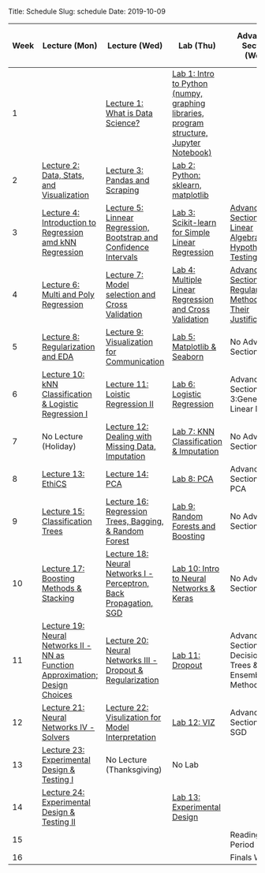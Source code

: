 Title: Schedule
Slug: schedule
Date: 2019-10-09


|Week|Lecture (Mon)|Lecture (Wed)|Lab (Thu)|Advanced Section (Wed)|Assignment (R:Released Tue - D:Due Wed)|
|-----|-----|-----|-----|-----|-----|
|1||[Lecture 1: What is Data Science?]({filename}/lectures/lecture1/index.md)|[Lab 1: Intro to Python (numpy, graphing libraries, program structure, Jupyter Notebook)]({filename}/labs/lab01/index.md)||R:HW0|
|2|[Lecture 2: Data, Stats, and Visualization]({filename}/lectures/lecture2/index.md)|[Lecture 3: Pandas and Scraping]({filename}/lectures/lecture3/index.md)|[Lab 2: Python: sklearn, matplotlib]({filename}/labs/lab02/index.md)||R:HW1 - D:HW0|
|3|[Lecture 4: Introduction to Regression amd kNN Regression ]({filename}/lectures/lecture4/index.md)|[Lecture 5: Linnear Regression, Bootstrap and Confidence Intervals]({filename}/lectures/lecture5/index.md)|[Lab 3: Scikit-learn for Simple Linear Regression]({filename}/labs/lab03/index.md)|[Advanced Section 1: Linear Algebra and Hypothesis Testing]({filename}/a-section/a-sec1/index.md)|R:HW2 - D:HW1|
|4|[Lecture 6: Multi and Poly Regression]({filename}/lectures/lecture6/index.md)|[Lecture 7: Model selection and Cross Validation]({filename}/lectures/lecture7/index.md)|[Lab 4: Multiple Linear Regression and Cross Validation]({filename}/labs/lab04/index.md)|[Advanced Section 2: Regularization Methods and Their Justifications]({filename}/a-section/a-section2/index.md)|R:HW3 - D:HW2|
|5|[Lecture 8: Regularization and EDA]({filename}/lectures/lecture8/index.md)|[Lecture 9: Visualization for Communication]({filename}/lectures/lecture9/index.md)|[Lab 5: Matplotlib & Seaborn]({filename}/labs/lab05/index.md)|No Advanced Section|No Assignment|
|6|[Lecture 10: kNN Classification & Logistic Regression I]({filename}/lectures/lecture10/index.md)|[Lecture 11: Loistic Regression II]({filename}/lectures/lecture11/index.md)|[Lab 6: Logistic Regression]({filename}/labs/lab06/index.md)|Advanced Section 3:Generalized Linear Models|R:HW4 (individual) - D:HW3|
|7|No Lecture (Holiday)|[Lecture 12: Dealing with Missing Data, Imputation]({filename}/lectures/lecture12/index.md)|[Lab 7: KNN Classification & Imputation]({filename}/labs/lab07/index.md)|No Advanced Section|No Assignment|
|8|[Lecture 13:  EthiCS]({filename}/lectures/lecture13/index.md)|[Lecture 14: PCA]({filename}/lectures/lecture14/index.md)|[Lab 8: PCA]({filename}/labs/lab08/index.md)|Advanced Section 4: PCA|R:HW5 - D:HW4|
|9|[Lecture 15: Classification Trees]({filename}/lectures/lecture15/index.md)|[Lecture 16: Regression Trees, Bagging, & Random Forest]({filename}/lectures/lecture16/index.md)|[Lab 9: Random Forests and Boosting]({filename}/labs/lab09/index.md)|No Advanced Section|R:HW6 - D:HW5|
|10|[Lecture 17: Boosting Methods & Stacking]({filename}/lectures/lecture17/index.md)|[Lecture 18: Neural Networks I - Perceptron, Back Propagation, SGD]({filename}/lectures/lecture18/index.md)|[Lab 10: Intro to Neural Networks & Keras]({filename}/labs/lab10/index.md)|No Advanced Section|No Assignment|
|11|[Lecture 19: Neural Networks II - NN as Function Approximation; Design Choices]({filename}/lectures/lecture19/index.md)|[Lecture 20: Neural Networks III - Dropout & Regularization]({filename}/lectures/lecture20/index.md)|[Lab 11: Dropout]({filename}/labs/lab11/index.md)|Advanced Section 5: Decision Trees & Ensemble Methods|R:HW7 (individual) -  D:HW6|
|12|[Lecture 21: Neural Networks IV - Solvers]({filename}/lectures/lecture21/index.md)|[Lecture 22: Visulization for Model Interpretation]({filename}/lectures/lecture22/index.md)|[Lab 12: VIZ]({filename}/labs/lab12/index.md)|Advanced Section 6: SGD|No Assignment|
|13|[Lecture 23: Experimental Design & Testing I]({filename}/lectures/lecture23/index.md)|No Lecture (Thanksgiving)|No Lab||R:HW8 - D:HW7 *[Due on Tuesday]*|
|14|[Lecture 24: Experimental Design & Testing II]({filename}/lectures/lecture24/index.md)||[Lab 13: Experimental Design]({filename}/labs/lab13/index.md)||D:HW8|
|15||||Reading Period||
|16||||Finals Week||

